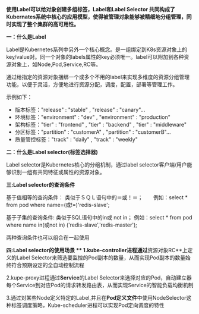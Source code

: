 **使用Label可以给对象创建多组标签，Label和Label Selector 共同构成了Kubernates系统中核心的应用模型，使得被管理对象能够被精细地分组管理，同时实现了整个集群的高可用性。**

**一：什么是Label**

Label是Kubernetes系列中另外一个核心概念。是一组绑定到K8s资源对象上的key/value对。同一个对象的labels属性的key必须唯一。label可以附加到各种资源对象上，如Node,Pod,Service,RC等。

通过给指定的资源对象捆绑一个或多个不用的label来实现多维度的资源分组管理功能，以便于灵活，方便地进行资源分配，调度，配置，部署等管理工作。

示例如下：　

- 版本标签："release" : "stable" , "release" : "canary"...
- 环境标签："environment" : "dev" , "environment" : "production"
- 架构标签："tier" : "frontend" , "tier" : "backend" , "tier" : "middleware"
- 分区标签："partition" : "customerA" , "partition" : "customerB"...
- 质量管控标签："track" : "daily" , "track" : "weekly"



**二：什么是Label selector(标签选择器)**


Label selector是Kubernetes核心的分组机制，通过label selector客户端/用户能够识别一组有共同特征或属性的资源对象。



**三:Label selector的查询条件**

基于值相等的查询条件： 类似于ＳＱＬ语句中的＝或！＝；　　例如：select * from pod where name=(或!=)'redis-slave';

基于子集的查询条件: 类似于SQL语句中的in或 not in； 例如：select * from pod where name in(或not in) ('redis-slave','redis-master');

两种查询条件也可以组合在一起使用



**四:Label selector的使用场景
**
1.kube-controller进程通过**资源对象RC**上定义的Label Selector来筛选要监控的Pod副本的数量，从而实现Pod副本的数量始终符合预期设定的全自动控制流程

2.kupe-proxy进程通过**Service**的Label Selector来选择对应的Pod，自动建立器每个Service到对应Pod的请求转发路由表，从而实现Service的智能负载均衡机制

3.通过对某些Node定义特定的Label,并且在**Pod定义文件**中使用NodeSelector这种标签调度策略，Kube-scheduler进程可以实现Pod定向调度的特性